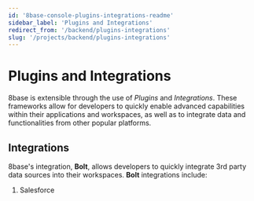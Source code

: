 ```yaml
---
id: '8base-console-plugins-integrations-readme'
sidebar_label: 'Plugins and Integrations'
redirect_from: '/backend/plugins-integrations'
slug: '/projects/backend/plugins-integrations'
---
```


# Plugins and Integrations

8base is extensible through the use of _Plugins_ and _Integrations_. These frameworks allow for developers to quickly enable advanced capabilities within their applications and workspaces, as well as to integrate data and functionalities from other popular platforms.

## Integrations

8base's integration, **Bolt**, allows developers to quickly integrate 3rd party data sources into their workspaces. **Bolt** integrations include:

1. Salesforce

<!-- ## Plugins

Coming soon... -->
